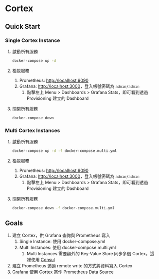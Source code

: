 # Cortex

## Quick Start

### Single Cortex Instance

1. 啟動所有服務

    ```bash
    docker-compose up -d
    ```

2. 檢視服務
   1. Prometheus: [http://localhost:9090](http://localhost:9090)
   2. Grafana: [http://localhost:3000](http://localhost:3000)，登入帳號密碼為 `admin/admin`
      1. 點擊左上 Menu > Dashboards > Grafana Stats，即可看到透過 Provisioning 建立的 Dashboard
3. 關閉所有服務

    ```bash
    docker-compose down
    ```

### Multi Cortex Instances

1. 啟動所有服務

    ```bash
    docker-compose up -d -f docker-compose.multi.yml
    ```

2. 檢視服務
   1. Prometheus: [http://localhost:9090](http://localhost:9090)
   2. Grafana: [http://localhost:3000](http://localhost:3000)，登入帳號密碼為 `admin/admin`
      1. 點擊左上 Menu > Dashboards > Grafana Stats，即可看到透過 Provisioning 建立的 Dashboard
4. 關閉所有服務

    ```bash
    docker-compose down -f docker-compose.multi.yml
    ```

## Goals

1. 建立 Cortex，供 Grafana 查詢與 Prometheus 寫入
   1. Single Instance: 使用 docker-compose.yml
   2. Multi Instances: 使用 docker-compose.multi.yml
      1. Multi Instances 需要額外的 Key-Value Store 同步多個 Cortex，這裡使用 [Consul](https://developer.hashicorp.com/consul)
2. 建立 Prometheus 透過 remote write 的方式將資料寫入 Cortex
3. Grafana 使用 Cortex 當作 Prometheus Data Source
